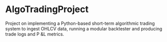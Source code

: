 # AlgoTradingProject
Project on implementing a Python-based short-term algorithmic trading system to ingest OHLCV data, running a modular backtester and producing trade logs and P &amp;L metrics.
